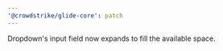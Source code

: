 ```yaml
---
'@crowdstrike/glide-core': patch
---
```


Dropdown's input field now expands to fill the available space.
